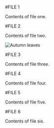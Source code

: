 #FILE 1

Contents of file one.

#FILE 2

Contents of file two.

![Autumn leaves](img/autumn-leaves.jpg "Autumn leaves")



#FILE 3

Contents of file three.

#FILE 4

Contents of file four.

#FILE 5

Contents of file five.

#FILE 6

Contents of file six.

